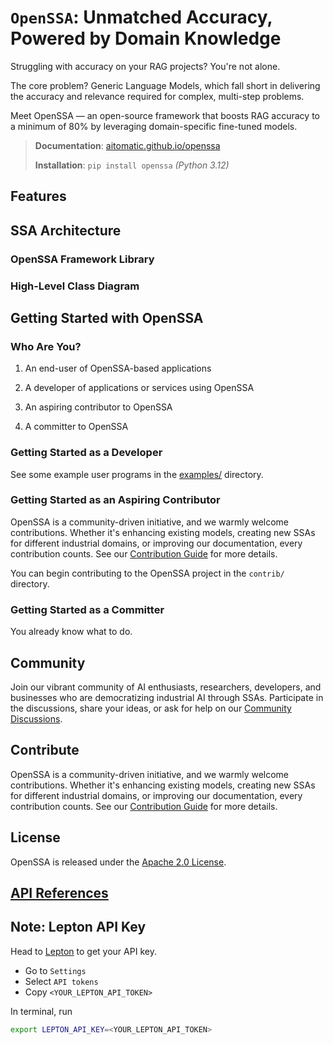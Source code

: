 <!-- markdownlint-disable MD013 -->

# `OpenSSA`: Unmatched Accuracy, Powered by Domain Knowledge

Struggling with accuracy on your RAG projects? You're not alone.

The core problem? Generic Language Models, which fall short in delivering the accuracy and relevance required for complex, multi-step problems.

Meet OpenSSA — an open-source framework that boosts RAG accuracy to a minimum of 80% by leveraging domain-specific fine-tuned models.

> __Documentation__: [aitomatic.github.io/openssa](https://aitomatic.github.io/openssa)
>
> __Installation__: `pip install openssa` _(Python 3.12)_

## Features

## SSA Architecture

### OpenSSA Framework Library

### High-Level Class Diagram

## Getting Started with OpenSSA

### Who Are You?

1. An end-user of OpenSSA-based applications

2. A developer of applications or services using OpenSSA

3. An aspiring contributor to OpenSSA

4. A committer to OpenSSA

### Getting Started as a Developer

See some example user programs in the [examples/](./examples/) directory.

### Getting Started as an Aspiring Contributor

OpenSSA is a community-driven initiative, and we warmly welcome contributions. Whether it's enhancing existing models, creating new SSAs for different industrial domains, or improving our documentation, every contribution counts. See our [Contribution Guide](../CONTRIBUTING.md) for more details.

You can begin contributing to the OpenSSA project in the `contrib/` directory.

### Getting Started as a Committer

You already know what to do.

## Community

Join our vibrant community of AI enthusiasts, researchers, developers, and businesses who are democratizing industrial AI through SSAs.  Participate in the discussions, share your ideas, or ask for help on our [Community Discussions](https://github.com/aitomatic/openssa/discussions).

## Contribute

OpenSSA is a community-driven initiative, and we warmly welcome contributions. Whether it's enhancing existing models, creating new SSAs for different industrial domains, or improving our documentation, every contribution counts. See our [Contribution Guide](docs/community/CONTRIBUTING.md) for more details.

## License

OpenSSA is released under the [Apache 2.0 License](LICENSE.md).

## [API References](modules)

## Note: Lepton API Key

Head to [Lepton](https://dashboard.lepton.ai/) to get your API key.

- Go to `Settings`
- Select `API tokens`
- Copy `<YOUR_LEPTON_API_TOKEN>`

In terminal, run

```bash
export LEPTON_API_KEY=<YOUR_LEPTON_API_TOKEN>
```
